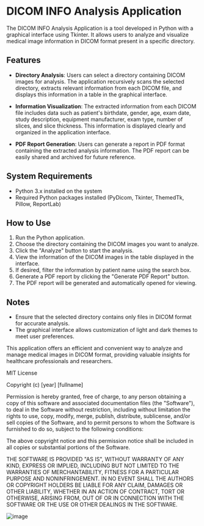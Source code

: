 # DICOM INFO Analysis Application

The DICOM INFO Analysis Application is a tool developed in Python with a graphical interface using Tkinter. It allows users to analyze and visualize medical image information in DICOM format present in a specific directory.

## Features

- **Directory Analysis**: Users can select a directory containing DICOM images for analysis. The application recursively scans the selected directory, extracts relevant information from each DICOM file, and displays this information in a table in the graphical interface.

- **Information Visualization**: The extracted information from each DICOM file includes data such as patient's birthdate, gender, age, exam date, study description, equipment manufacturer, exam type, number of slices, and slice thickness. This information is displayed clearly and organized in the application interface.

- **PDF Report Generation**: Users can generate a report in PDF format containing the extracted analysis information. The PDF report can be easily shared and archived for future reference.

## System Requirements

- Python 3.x installed on the system
- Required Python packages installed (PyDicom, Tkinter, ThemedTk, Pillow, ReportLab)

## How to Use

1. Run the Python application.
2. Choose the directory containing the DICOM images you want to analyze.
3. Click the "Analyze" button to start the analysis.
4. View the information of the DICOM images in the table displayed in the interface.
5. If desired, filter the information by patient name using the search box.
6. Generate a PDF report by clicking the "Generate PDF Report" button.
7. The PDF report will be generated and automatically opened for viewing.

## Notes

- Ensure that the selected directory contains only files in DICOM format for accurate analysis.
- The graphical interface allows customization of light and dark themes to meet user preferences.

This application offers an efficient and convenient way to analyze and manage medical images in DICOM format, providing valuable insights for healthcare professionals and researchers.

MIT License

Copyright (c) [year] [fullname]

Permission is hereby granted, free of charge, to any person obtaining a copy
of this software and associated documentation files (the "Software"), to deal
in the Software without restriction, including without limitation the rights
to use, copy, modify, merge, publish, distribute, sublicense, and/or sell
copies of the Software, and to permit persons to whom the Software is
furnished to do so, subject to the following conditions:

The above copyright notice and this permission notice shall be included in all
copies or substantial portions of the Software.

THE SOFTWARE IS PROVIDED "AS IS", WITHOUT WARRANTY OF ANY KIND, EXPRESS OR
IMPLIED, INCLUDING BUT NOT LIMITED TO THE WARRANTIES OF MERCHANTABILITY,
FITNESS FOR A PARTICULAR PURPOSE AND NONINFRINGEMENT. IN NO EVENT SHALL THE
AUTHORS OR COPYRIGHT HOLDERS BE LIABLE FOR ANY CLAIM, DAMAGES OR OTHER
LIABILITY, WHETHER IN AN ACTION OF CONTRACT, TORT OR OTHERWISE, ARISING FROM,
OUT OF OR IN CONNECTION WITH THE SOFTWARE OR THE USE OR OTHER DEALINGS IN THE
SOFTWARE.

![image](https://github.com/gustavomata/dicom_info-main/assets/47390349/951a0379-c671-4b4d-bca4-f846c4b21e41)

